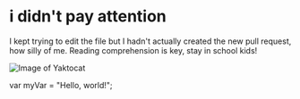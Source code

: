 # i didn't pay attention
I kept trying to edit the file but I hadn't actually created the new pull request, how silly of me. Reading comprehension is key, stay in school kids!

![Image of Yaktocat](https://octodex.github.com/images/yaktocat.png)

var myVar = "Hello, world!";

